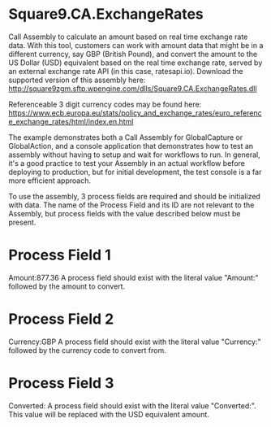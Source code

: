 # Square9.CA.ExchangeRates
Call Assembly to calculate an amount based on real time exchange rate data.  With this tool, customers can work with amount
data that might be in a different currency, say GBP (British Pound), and convert the amount to the US Dollar (USD) equivalent
based on the real time exchange rate, served by an external exchange rate API (in this case, ratesapi.io).  Download the supported version of this assembly here:  http://square9zgm.sftp.wpengine.com/dlls/Square9.CA.ExchangeRates.dll

Referenceable 3 digit currency codes may be found here:  https://www.ecb.europa.eu/stats/policy_and_exchange_rates/euro_reference_exchange_rates/html/index.en.html

The example demonstrates both a Call Assembly for GlobalCapture or GlobalAction, and a console application that demonstrates
how to test an assembly without having to setup and wait for workflows to run.  In general, it's a good practice to test your Assembly 
in an actual workflow before deploying to production, but for initial development, the test console is a far more efficient approach.

To use the assembly, 3 process fields are required and should be initialized with data.  The name of the Process Field and its ID are
not relevant to the Assembly, but process fields with the value described below must be present.

# Process Field 1
Amount:877.36
A process field should exist with the literal value "Amount:" followed by the amount to convert.

# Process Field 2
Currency:GBP
A process field should exist with the literal value "Currency:" followed by the currency code to convert from.

# Process Field 3
Converted:
A process field should exist with the literal value "Converted:".  This value will be replaced with the USD equivalent amount.

